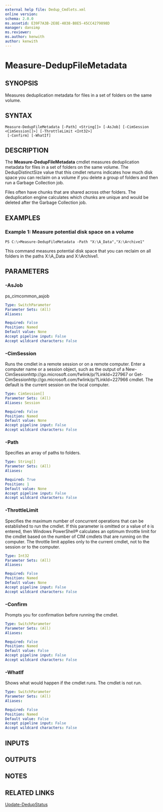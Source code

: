 ```yaml
---
external help file: Dedup_Cmdlets.xml
online version: 
schema: 2.0.0
ms.assetid: E39F7A3B-2E8E-4038-B8E5-45CC4279898D
manager: dansimp
ms.reviewer:
ms.author: kenwith
author: kenwith
---
```


# Measure-DedupFileMetadata

## SYNOPSIS
Measures deduplication metadata for files in a set of folders on the same volume.

## SYNTAX

```
Measure-DedupFileMetadata [-Path] <String[]> [-AsJob] [-CimSession <CimSession[]>] [-ThrottleLimit <Int32>]
 [-Confirm] [-WhatIf]
```

## DESCRIPTION
The **Measure-DedupFileMetadata** cmdlet measures deduplication metadata for files in a set of folders on the same volume.
The DedupDistinctSize value that this cmdlet returns indicates how much disk space you can reclaim on a volume if you delete a group of folders and then run a Garbage Collection job.

Files often have chunks that are shared across other folders.
The deduplication engine  calculates which chunks are unique and would be deleted after the Garbage Collection job.

## EXAMPLES

### Example 1: Measure potential disk space on a volume
```
PS C:\>Measure-DedupFileMetadata -Path "X:\A_Data","X:\Archive1"
```

This command measures potential disk space that you can reclaim on all folders in the paths X:\A_Data and X:\Archive1.

## PARAMETERS

### -AsJob
ps_cimcommon_asjob

```yaml
Type: SwitchParameter
Parameter Sets: (All)
Aliases: 

Required: False
Position: Named
Default value: None
Accept pipeline input: False
Accept wildcard characters: False
```

### -CimSession
Runs the cmdlet in a remote session or on a remote computer.
Enter a computer name or a session object, such as the output of a New-CimSessionhttp://go.microsoft.com/fwlink/p/?LinkId=227967 or Get-CimSessionhttp://go.microsoft.com/fwlink/p/?LinkId=227966 cmdlet.
The default is the current session on the local computer.

```yaml
Type: CimSession[]
Parameter Sets: (All)
Aliases: Session

Required: False
Position: Named
Default value: None
Accept pipeline input: False
Accept wildcard characters: False
```

### -Path
Specifies an array of paths to folders.

```yaml
Type: String[]
Parameter Sets: (All)
Aliases: 

Required: True
Position: 1
Default value: None
Accept pipeline input: False
Accept wildcard characters: False
```

### -ThrottleLimit
Specifies the maximum number of concurrent operations that can be established to run the cmdlet.
If this parameter is omitted or a value of `0` is entered, then Windows PowerShell® calculates an optimum throttle limit for the cmdlet based on the number of CIM cmdlets that are running on the computer.
The throttle limit applies only to the current cmdlet, not to the session or to the computer.

```yaml
Type: Int32
Parameter Sets: (All)
Aliases: 

Required: False
Position: Named
Default value: None
Accept pipeline input: False
Accept wildcard characters: False
```

### -Confirm
Prompts you for confirmation before running the cmdlet.

```yaml
Type: SwitchParameter
Parameter Sets: (All)
Aliases: 

Required: False
Position: Named
Default value: False
Accept pipeline input: False
Accept wildcard characters: False
```

### -WhatIf
Shows what would happen if the cmdlet runs.
The cmdlet is not run.

```yaml
Type: SwitchParameter
Parameter Sets: (All)
Aliases: 

Required: False
Position: Named
Default value: False
Accept pipeline input: False
Accept wildcard characters: False
```

## INPUTS

## OUTPUTS

## NOTES

## RELATED LINKS

[Update-DedupStatus](./Update-DedupStatus.md)

